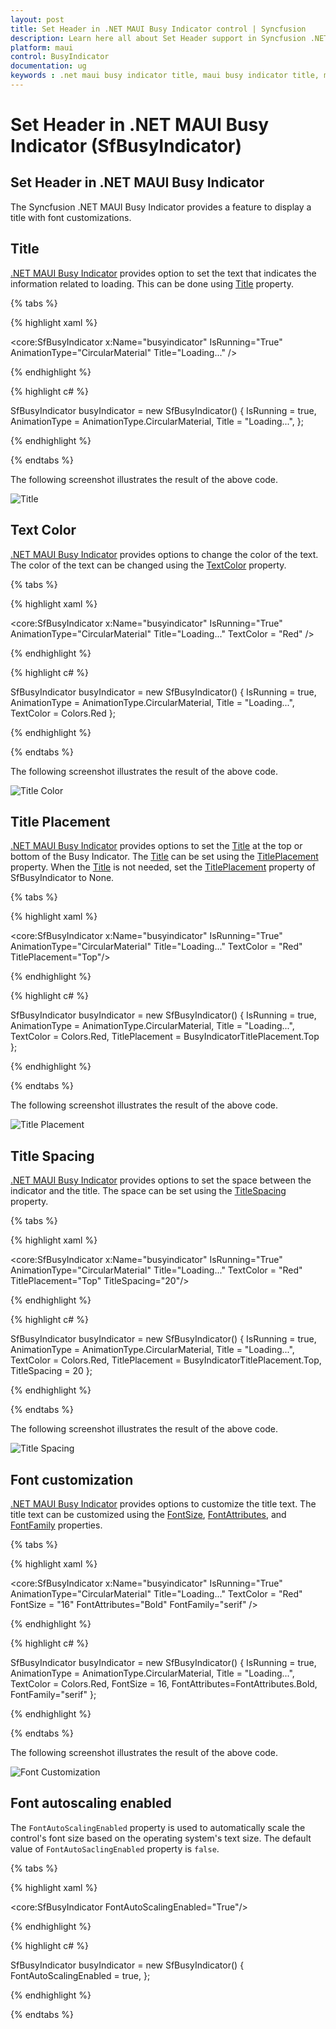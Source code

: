 ```yaml
---
layout: post
title: Set Header in .NET MAUI Busy Indicator control | Syncfusion
description: Learn here all about Set Header support in Syncfusion .NET MAUI Busy Indicator (SfBusyIndicator) control and more.
platform: maui
control: BusyIndicator
documentation: ug
keywords : .net maui busy indicator title, maui busy indicator title, maui busy indicator header, maui busy indicator title placement.
---
```

# Set Header in .NET MAUI Busy Indicator (SfBusyIndicator)

## Set Header in .NET MAUI Busy Indicator

The Syncfusion .NET MAUI Busy Indicator provides a feature to display a title with font customizations.

## Title

[.NET MAUI Busy Indicator](https://help.syncfusion.com/cr/maui/Syncfusion.Maui.Core.SfBusyIndicator.html?tabs=tabid-1) provides option to set the text that indicates the information related to loading. This can be done using [Title](https://help.syncfusion.com/cr/maui/Syncfusion.Maui.Core.SfBusyIndicator.html#Syncfusion_Maui_Core_SfBusyIndicator_Title) property.

{% tabs %}

{% highlight xaml %}

<core:SfBusyIndicator x:Name="busyindicator"
                      IsRunning="True"
                      AnimationType="CircularMaterial"
                      Title="Loading..." />

{% endhighlight %}

{% highlight c# %}

SfBusyIndicator busyIndicator = new SfBusyIndicator()
{
    IsRunning = true,
    AnimationType = AnimationType.CircularMaterial,
    Title = "Loading...",
};

{% endhighlight %}

{% endtabs %}

The following screenshot illustrates the result of the above code.

![Title](Images/SetHeader/Setheader.png)

## Text Color

[.NET MAUI Busy Indicator](https://help.syncfusion.com/cr/maui/Syncfusion.Maui.Core.SfBusyIndicator.html?tabs=tabid-1) provides options to change the color of the text. The color of the text can be changed using the [TextColor](https://help.syncfusion.com/cr/maui/Syncfusion.Maui.Core.SfBusyIndicator.html#Syncfusion_Maui_Core_SfBusyIndicator_TextColor) property.

{% tabs %}

{% highlight xaml %}
  
<core:SfBusyIndicator x:Name="busyindicator"
                      IsRunning="True"
                      AnimationType="CircularMaterial"
                      Title="Loading..."
                      TextColor = "Red" />           
       
{% endhighlight %}

{% highlight c# %}
   
SfBusyIndicator busyIndicator = new SfBusyIndicator()
{
    IsRunning = true,
    AnimationType = AnimationType.CircularMaterial,
    Title = "Loading...",
    TextColor = Colors.Red
};

{% endhighlight %}

{% endtabs %}

The following screenshot illustrates the result of the above code.

![Title Color](Images/SetHeader/TitleColor.png)


## Title Placement

[.NET MAUI Busy Indicator](https://help.syncfusion.com/cr/maui/Syncfusion.Maui.Core.SfBusyIndicator.html?tabs=tabid-1)   provides options to set the [Title](https://help.syncfusion.com/cr/maui/Syncfusion.Maui.Core.SfBusyIndicator.html#Syncfusion_Maui_Core_SfBusyIndicator_Title) at the top or bottom of the Busy Indicator. The [Title](https://help.syncfusion.com/cr/maui/Syncfusion.Maui.Core.SfBusyIndicator.html#Syncfusion_Maui_Core_SfBusyIndicator_Title) can be set using the [TitlePlacement](https://help.syncfusion.com/cr/maui/Syncfusion.Maui.Core.SfBusyIndicator.html#Syncfusion_Maui_Core_SfBusyIndicator_TitlePlacement)  property. When the [Title](https://help.syncfusion.com/cr/maui/Syncfusion.Maui.Core.SfBusyIndicator.html#Syncfusion_Maui_Core_SfBusyIndicator_Title) is not needed, set the [TitlePlacement](https://help.syncfusion.com/cr/maui/Syncfusion.Maui.Core.SfBusyIndicator.html#Syncfusion_Maui_Core_SfBusyIndicator_TitlePlacement)  property of SfBusyIndicator to None.

{% tabs %}

{% highlight xaml %}

<core:SfBusyIndicator x:Name="busyindicator"
                      IsRunning="True"
                      AnimationType="CircularMaterial"
                      Title="Loading..."
                      TextColor = "Red" 
                      TitlePlacement="Top"/>           

{% endhighlight %}

{% highlight c# %}
  
SfBusyIndicator busyIndicator = new SfBusyIndicator()
{
    IsRunning = true,
    AnimationType = AnimationType.CircularMaterial,
    Title = "Loading...",
    TextColor = Colors.Red,
    TitlePlacement = BusyIndicatorTitlePlacement.Top
};

{% endhighlight %}

{% endtabs %}

The following screenshot illustrates the result of the above code.

![Title Placement](Images/SetHeader/TitlePlacement.png)


## Title Spacing

[.NET MAUI Busy Indicator](https://help.syncfusion.com/cr/maui/Syncfusion.Maui.Core.SfBusyIndicator.html?tabs=tabid-1) provides options to set the space between the indicator and the title. The space can be set using the [TitleSpacing](https://help.syncfusion.com/cr/maui/Syncfusion.Maui.Core.SfBusyIndicator.html#Syncfusion_Maui_Core_SfBusyIndicator_TitleSpacing) property.

{% tabs %}

{% highlight xaml %}

<core:SfBusyIndicator x:Name="busyindicator"
                      IsRunning="True"
                      AnimationType="CircularMaterial"
                      Title="Loading..."
                      TextColor = "Red" 
                      TitlePlacement="Top"
                      TitleSpacing="20"/>           

{% endhighlight %}

{% highlight c# %}

    
SfBusyIndicator busyIndicator = new SfBusyIndicator()
{
    IsRunning = true,
    AnimationType = AnimationType.CircularMaterial,
    Title = "Loading...",
    TextColor = Colors.Red,
    TitlePlacement = BusyIndicatorTitlePlacement.Top,
    TitleSpacing = 20
};

{% endhighlight %}

{% endtabs %}

The following screenshot illustrates the result of the above code.

![Title Spacing](Images/SetHeader/Spacing.png)



## Font customization

[.NET MAUI Busy Indicator](https://help.syncfusion.com/cr/maui/Syncfusion.Maui.Core.SfBusyIndicator.html) provides options to customize the title text. The title text can be customized using the [FontSize](https://help.syncfusion.com/cr/maui/Syncfusion.Maui.Core.SfBusyIndicator.html#Syncfusion_Maui_Core_SfBusyIndicator_FontSize), [FontAttributes](https://help.syncfusion.com/cr/maui/Syncfusion.Maui.Core.SfBusyIndicator.html#Syncfusion_Maui_Core_SfBusyIndicator_FontAttributes), and [FontFamily](https://help.syncfusion.com/cr/maui/Syncfusion.Maui.Core.SfBusyIndicator.html#Syncfusion_Maui_Core_SfBusyIndicator_FontFamily) properties.


{% tabs %}

{% highlight xaml %}

<core:SfBusyIndicator x:Name="busyindicator"
                      IsRunning="True"
                      AnimationType="CircularMaterial"
                      Title="Loading..."
                      TextColor = "Red" 
                      FontSize = "16"
                      FontAttributes="Bold"
                      FontFamily="serif" />           
 
{% endhighlight %}

{% highlight c# %}

SfBusyIndicator busyIndicator = new SfBusyIndicator()
{
    IsRunning = true,
    AnimationType = AnimationType.CircularMaterial,
    Title = "Loading...",
    TextColor = Colors.Red,
    FontSize = 16,
    FontAttributes=FontAttributes.Bold,
    FontFamily="serif"
};

{% endhighlight %}

{% endtabs %}

The following screenshot illustrates the result of the above code.

![Font Customization](Images/SetHeader/Fontattributes.png)

## Font autoscaling enabled

The `FontAutoScalingEnabled` property is used to automatically scale the control's font size based on the operating system's text size. The default value of `FontAutoSaclingEnabled` property is `false`.

{% tabs %}

{% highlight xaml %}

<core:SfBusyIndicator FontAutoScalingEnabled="True"/>

{% endhighlight %}

{% highlight c# %}

    
SfBusyIndicator busyIndicator = new SfBusyIndicator()
{
    FontAutoScalingEnabled = true,
};

{% endhighlight %}

{% endtabs %}
